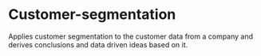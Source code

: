 # Customer-segmentation
Applies customer segmentation to the customer data from a company and derives conclusions and data driven ideas based on it.

